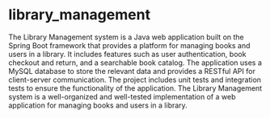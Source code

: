 # library_management
The Library Management system is a Java web application built on the Spring Boot framework that provides a platform for managing books and users in a library. It includes features such as user authentication, book checkout and return, and a searchable book catalog. The application uses a MySQL database to store the relevant data and provides a RESTful API for client-server communication. The project includes unit tests and integration tests to ensure the functionality of the application. The Library Management system is a well-organized and well-tested implementation of a web application for managing books and users in a library.
